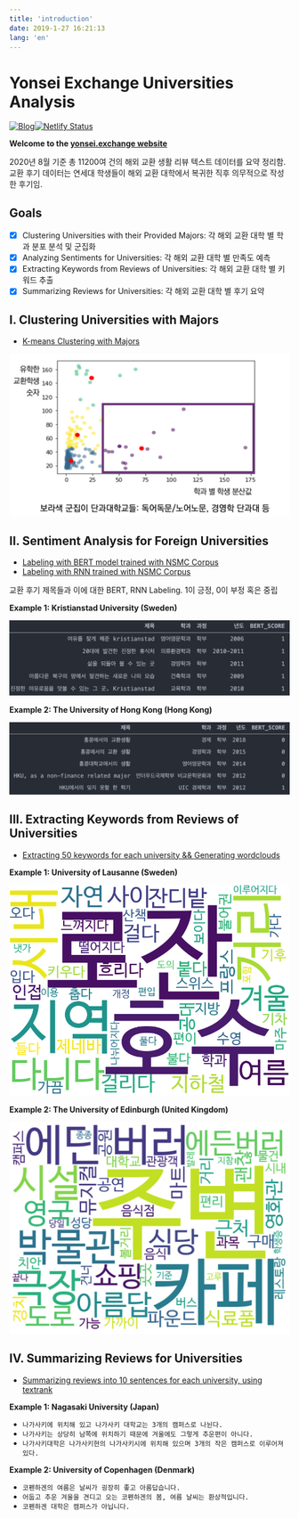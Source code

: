 ```yaml
---
title: 'introduction'
date: 2019-1-27 16:21:13
lang: 'en'
---
```


# Yonsei Exchange Universities Analysis

[![Blog](https://img.shields.io/badge/%F0%9F%9A%80Website-yonsei.exchange-blueviolet?style=for-the-badge&link=https://yonsei-exchange.netlify.app/)](https://yonsei-exchange.netlify.app/)[![Netlify Status](https://api.netlify.com/api/v1/badges/c2c235f1-dbde-4a20-a5df-48b183c98f9b/deploy-status)](https://app.netlify.com/sites/frosty-almeida-dbdee0/deploys)

**Welcome to the [yonsei.exchange website](https://yonsei-exchange.netlify.app/)**

2020년 8월 기준 총 11200여 건의 해외 교환 생활 리뷰 텍스트 데이터를 요약 정리함. 교환 후기 데이터는 연세대 학생들이 해외 교환 대학에서 복귀한 직후 의무적으로 작성한 후기임. 


## Goals

- [x] Clustering Universities with their Provided Majors: 각 해외 교환 대학 별 학과 분포 분석 및 군집화
- [x] Analyzing Sentiments for Universities: 각 해외 교환 대학 별 만족도 예측
- [x] Extracting Keywords from Reviews of Universities: 각 해외 교환 대학 별 키워드 추출 
- [x] Summarizing Reviews for Universities: 각 해외 교환 대학 별 후기 요약

## I. Clustering Universities with Majors

* [K-means Clustering with Majors](http://nbviewer.jupyter.org/github/snoop2head/yonsei-exchange-program/blob/master/cluster_departments_Kmeans.ipynb)

![bert-labeled](./images/k-means.png)

## II. Sentiment Analysis for Foreign Universities

* [Labeling with BERT model trained with NSMC Corpus](https://github.com/snoop2head/yonsei-exchange-program/blob/master/analyze_BERT_nsmc.ipynb)
* [Labeling with RNN trained with NSMC Corpus](http://nbviewer.jupyter.org/github/snoop2head/yonsei-exchange-program/blob/master/analyze_RNN.ipynb)

교환 후기 제목들과 이에 대한 BERT, RNN Labeling. 1이 긍정, 0이 부정 혹은 중립

**Example 1: Kristianstad University (Sweden)**

![image-20200817135443963](./images/image-20200817135443963.png)

**Example 2: The University of Hong Kong (Hong Kong)**

![image-20200817135457346](./images/image-20200817135457346.png)

## III. Extracting Keywords from Reviews of Universities

* [Extracting 50 keywords for each university && Generating wordclouds](http://nbviewer.jupyter.org/github/snoop2head/yonsei-exchange-program/blob/master/extract_keyword_term_frequency.ipynb)

**Example 1: University of Lausanne (Sweden)**

![sample_stockholm_img](./images/CH000004_gen_info_okt.png)

**Example 2: The University of Edinburgh (United Kingdom)**

![sample_tokyo_img](./images/sample_wordcloud_edinburgh.png)

## IV. Summarizing Reviews for Universities

* [Summarizing reviews into 10 sentences for each university, using textrank](http://nbviewer.jupyter.org/github/snoop2head/yonsei-exchange-program/blob/master/summarize_textrank.ipynb)

**Example 1: Nagasaki University (Japan)**

* `나가사키에 위치해 있고 나가사키 대학교는 3개의 캠퍼스로 나뉜다. `
* `나가사키는 상당히 남쪽에 위치하기 때문에 겨울에도 그렇게 추운편이 아니다. `
* `나가사키대학은 나가사키현의 나가사키시에 위치해 있으며 3개의 작은 캠퍼스로 이루어져 있다. `

**Example 2: University of Copenhagen (Denmark)**

* `코펜하겐의 여름은 날씨가 굉장히 좋고 아름답습니다. `
* `어둡고 추운 겨울을 견디고 오는 코펜하겐의 봄, 여름 날씨는 환상적입니다. `
* `코펜하겐 대학은 캠퍼스가 아닙니다.`

